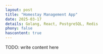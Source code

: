 ```yaml
---
layout: post
title: "Homestay Management App"
date: 2025-03-17
details: Golang, React, PostgreSQL, Redis
phony: false
hascontent: true
---
```


TODO: write content here
